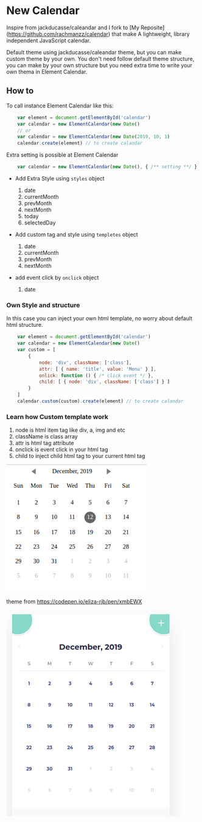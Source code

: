 # New Calendar 
  Inspire from jackducasse/caleandar and I fork to [My Reposite] (https://github.com/rachmanzz/calendar) that make A lightweight, library independent JavaScript calendar.

Default theme using jackducasse/caleandar theme, but you can make custom theme by your own. You don't need follow default theme structure, you can make by your own structure but you need extra time to write your own thema in Element Calendar.

## How to
To call instance Element Calendar like this:
        
```javascript
    var element = document.getElementById('calendar')
    var calendar = new ElementCalendar(new Date()
    // or 
    var calendar = new ElementCalendar(new Date(2019, 10, 1)
    calendar.create(element) // to create calandar 

```

Extra setting is possible at Element Calendar

```javascript
    var calendar = new ElementCalendar(new Date(), { /** setting **/ } )
```

- Add Extra Style using ```styles``` object
    
    1. date
    2. currentMonth
    3. prevMonth
    4. nextMonth
    5. today
    5. selectedDay

- Add custom tag and style using ```templetes``` object
    1. date
    2. currentMonth
    3. prevMonth
    4. nextMonth

- add event click by ``onclick`` object
    1. date


### Own Style and structure
In this case you can inject your own html template, no worry about default html structure.

```javascript
    var element = document.getElementById('calendar')
    var calendar = new ElementCalendar(new Date()
    var custom = [
        {
            node: 'div', className: ['class'],
            attr: [ { name: 'title', value: 'Menu' } ],
            onlick: function () { /* click event */ },
            child: [ { node: 'div', className: ['class'] } ]
        }
    ]
    calendar.custom(custom).create(element) // to create calandar 

```

### Learn how Custom template work

1. node is html item tag like div, a, img and etc
2. className is class array
3. attr is html tag attribute
4. onclick is event click in your html tag
5. child to inject child html tag to your current html tag


![](./demo/img/defaultcal.png "default")

theme from https://codepen.io/eliza-rjb/pen/xmbEWX

![](./demo/img/custom.png "Custom")

